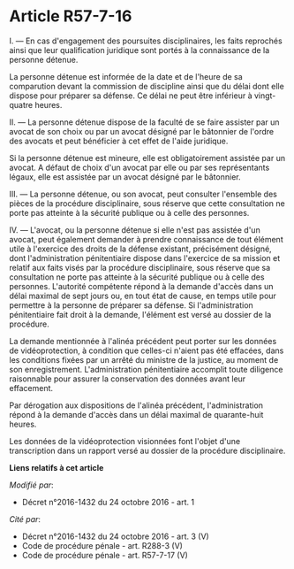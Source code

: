 # Article R57-7-16

I. — En cas d'engagement des poursuites disciplinaires, les faits reprochés ainsi que leur qualification juridique sont
portés à la connaissance de la personne détenue. 

La personne détenue est informée de la date et de l'heure de sa comparution devant la commission de discipline ainsi que du
délai dont elle dispose pour préparer sa défense. Ce délai ne peut être inférieur à vingt-quatre heures. 

II. — La personne détenue  dispose de la faculté de se faire assister par un avocat de son choix ou par un avocat désigné par
le bâtonnier de l'ordre des avocats et peut bénéficier à cet effet de l'aide juridique. 

Si la personne détenue est mineure, elle est obligatoirement assistée par un avocat. A défaut de choix d'un avocat par elle
ou par ses représentants légaux, elle est assistée par un avocat désigné par le bâtonnier. 

III. — La personne détenue, ou son avocat, peut consulter l'ensemble des pièces de la procédure disciplinaire, sous réserve
que cette consultation ne porte pas atteinte à la sécurité publique ou à celle des personnes.

IV. — L'avocat, ou la personne détenue si elle n'est pas assistée d'un avocat, peut également demander à prendre connaissance
de tout élément utile à l'exercice des droits de la défense existant, précisément désigné, dont l'administration
pénitentiaire dispose dans l'exercice de sa mission et relatif aux faits visés par la procédure disciplinaire, sous réserve
que sa consultation ne porte pas atteinte à la sécurité publique ou à celle des personnes. L'autorité compétente répond à la
demande d'accès dans un délai maximal de sept jours ou, en tout état de cause, en temps utile pour permettre à la personne de
préparer sa défense. Si l'administration pénitentiaire fait droit à la demande, l'élément est versé au dossier de la
procédure.

La demande mentionnée à l'alinéa précédent peut porter sur les données de vidéoprotection, à condition que celles-ci n'aient
pas été effacées, dans les conditions fixées par un arrêté du ministre de la justice, au moment de son enregistrement.
L'administration pénitentiaire accomplit toute diligence raisonnable pour assurer la conservation des données avant leur
effacement.

Par dérogation aux dispositions de l'alinéa précédent, l'administration répond à la demande d'accès dans un délai maximal de
quarante-huit heures.

Les données de la vidéoprotection visionnées font l'objet d'une transcription dans un rapport versé au dossier de la
procédure disciplinaire.

**Liens relatifs à cet article**

_Modifié par_:

  - Décret n°2016-1432 du 24 octobre 2016 - art. 1

_Cité par_:

  - Décret n°2016-1432 du 24 octobre 2016 - art. 3 (V)
  - Code de procédure pénale - art. R288-3 (V)
  - Code de procédure pénale - art. R57-7-17 (V)
